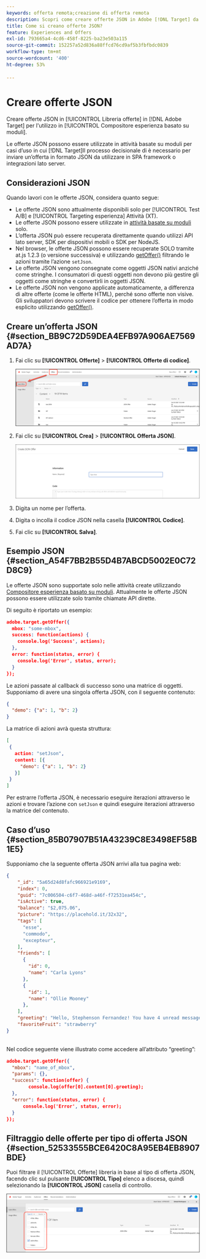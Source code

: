 ```yaml
---
keywords: offerta remota;creazione di offerta remota
description: Scopri come creare offerte JSON in Adobe [!DNL Target] da utilizzare nel Compositore esperienza basato su moduli. Le offerte JSON sono utili per i framework SPA o le integrazioni lato server.
title: Come si creano offerte JSON?
feature: Experiences and Offers
exl-id: 793665a4-4cd6-458f-8225-ba23e503a115
source-git-commit: 152257a52d836a88ffcd76cd9af5b3fbfbdc0839
workflow-type: tm+mt
source-wordcount: '400'
ht-degree: 53%

---
```


# Creare offerte JSON

Creare offerte JSON in [!UICONTROL Libreria offerte] in [!DNL Adobe Target] per l&#39;utilizzo in [!UICONTROL Compositore esperienza basato su moduli].

Le offerte JSON possono essere utilizzate in attività basate su moduli per casi d’uso in cui [!DNL Target]Il processo decisionale di è necessario per inviare un’offerta in formato JSON da utilizzare in SPA framework o integrazioni lato server.

## Considerazioni JSON

Quando lavori con le offerte JSON, considera quanto segue:

* Le offerte JSON sono attualmente disponibili solo per [!UICONTROL Test A/B] e [!UICONTROL Targeting esperienza] Attività (XT).
* Le offerte JSON possono essere utilizzate in [attività basate su moduli](/help/main/c-experiences/form-experience-composer.md) solo.
* L’offerta JSON può essere recuperata direttamente quando utilizzi API lato server, SDK per dispositivi mobili o SDK per NodeJS.
* Nel browser, le offerte JSON possono essere recuperate SOLO tramite at.js 1.2.3 (o versione successiva) e utilizzando [getOffer()](/help/main/c-implementing-target/c-implementing-target-for-client-side-web/adobe-target-getoffer.md) filtrando le azioni tramite l’azione `setJson`.
* Le offerte JSON vengono consegnate come oggetti JSON nativi anziché come stringhe. I consumatori di questi oggetti non devono più gestire gli oggetti come stringhe e convertirli in oggetti JSON.
* Le offerte JSON non vengono applicate automaticamente, a differenza di altre offerte (come le offerte HTML), perché sono offerte non visive. Gli sviluppatori devono scrivere il codice per ottenere l’offerta in modo esplicito utilizzando [getOffer()](/help/main/c-implementing-target/c-implementing-target-for-client-side-web/adobe-target-getoffer.md).

## Creare un’offerta JSON {#section_BB9C72D59DEA4EFB97A906AE7569AD7A}

1. Fai clic su **[!UICONTROL Offerte]** > **[!UICONTROL Offerte di codice]**.

   ![Offerte > scheda Offerte codice](/help/main/c-experiences/c-manage-content/assets/code-offers-tab.png)

1. Fai clic su **[!UICONTROL Crea]** > **[!UICONTROL Offerta JSON]**.

   ![](assets/offer-json.png)

1. Digita un nome per l’offerta.
1. Digita o incolla il codice JSON nella casella **[!UICONTROL Codice]**.
1. Fai clic su **[!UICONTROL Salva]**.

## Esempio JSON {#section_A54F7BB2B55D4B7ABCD5002E0C72D8C9}

Le offerte JSON sono supportate solo nelle attività create utilizzando [Compositore esperienza basato su moduli](/help/main/c-experiences/form-experience-composer.md). Attualmente le offerte JSON possono essere utilizzate solo tramite chiamate API dirette.

Di seguito è riportato un esempio:

```json
adobe.target.getOffer({ 
  mbox: "some-mbox", 
  success: function(actions) { 
    console.log('Success', actions); 
  }, 
  error: function(status, error) { 
    console.log('Error', status, error); 
  } 
});
```

Le azioni passate al callback di successo sono una matrice di oggetti. Supponiamo di avere una singola offerta JSON, con il seguente contenuto:

```json
{ 
  "demo": {"a": 1, "b": 2} 
}
```

La matrice di azioni avrà questa struttura:

```json
[ 
 { 
   action: "setJson", 
   content: [{ 
     "demo": {"a": 1, "b": 2} 
   }] 
 }  
]
```

Per estrarre l’offerta JSON, è necessario eseguire iterazioni attraverso le azioni e trovare l’azione con `setJson` e quindi eseguire iterazioni attraverso la matrice del contenuto.

## Caso d’uso {#section_85B07907B51A43239C8E3498EF58B1E5}

Supponiamo che la seguente offerta JSON arrivi alla tua pagina web:

```json
{ 
    "_id": "5a65d24d8fafc966921e9169", 
    "index": 0, 
    "guid": "7c006504-c6f7-468d-a46f-f72531ea454c", 
    "isActive": true, 
    "balance": "$2,075.06", 
    "picture": "https://placehold.it/32x32", 
    "tags": [ 
      "esse", 
      "commodo", 
      "excepteur", 
    ], 
    "friends": [ 
      { 
        "id": 0, 
        "name": "Carla Lyons" 
      }, 
      { 
        "id": 1, 
        "name": "Ollie Mooney" 
      }, 
    ], 
    "greeting": "Hello, Stephenson Fernandez! You have 4 unread messages.", 
    "favoriteFruit": "strawberry" 
} 
  
```

Nel codice seguente viene illustrato come accedere all’attributo “greeting”:

```json
adobe.target.getOffer({   
  "mbox": "name_of_mbox", 
  "params": {}, 
  "success": function(offer) {           
        console.log(offer[0].content[0].greeting); 
  },   
  "error": function(status, error) {           
      console.log('Error', status, error); 
  } 
});
```

## Filtraggio delle offerte per tipo di offerta JSON {#section_52533555BCE6420C8A95EB4EB8907BDE}

Puoi filtrare il [!UICONTROL Offerte] libreria in base al tipo di offerta JSON, facendo clic sul pulsante **[!UICONTROL Tipo]** elenco a discesa, quindi selezionando la **[!UICONTROL JSON]** casella di controllo.

![](assets/offer-json-filter.png)
